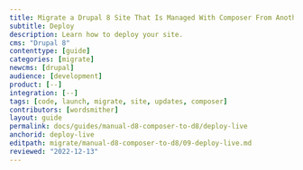 ```yaml
---
title: Migrate a Drupal 8 Site That Is Managed With Composer From Another Platform
subtitle: Deploy
description: Learn how to deploy your site.
cms: "Drupal 8"
contenttype: [guide]
categories: [migrate]
newcms: [drupal]
audience: [development]
product: [--]
integration: [--]
tags: [code, launch, migrate, site, updates, composer]
contributors: [wordsmither]
layout: guide
permalink: docs/guides/manual-d8-composer-to-d8/deploy-live
anchorid: deploy-live
editpath: migrate/manual-d8-composer-to-d8/09-deploy-live.md
reviewed: "2022-12-13"
---
```


<Partial file="drupal-latest/deploy-using-launch.md" />
